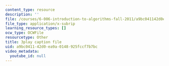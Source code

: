 ```yaml
---
content_type: resource
description: ''
file: /courses/6-006-introduction-to-algorithms-fall-2011/a9bc041142d0ea9a0148925fccf7b7bc_w6nuXg0BISo.srt
file_type: application/x-subrip
learning_resource_types: []
ocw_type: OCWFile
resourcetype: Other
title: 3play caption file
uid: a9bc0411-42d0-ea9a-0148-925fccf7b7bc
video_metadata:
  youtube_id: null
---
```

